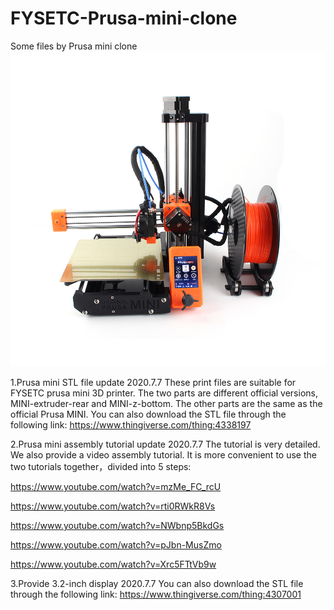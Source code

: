 # FYSETC-Prusa-mini-clone
Some files by Prusa mini clone
![img](/Prusa_mini.jpg)

1.Prusa mini STL file update 2020.7.7
These print files are suitable for FYSETC prusa mini 3D printer. The two parts are different official versions, MINI-extruder-rear and MINI-z-bottom. The other parts are the same as the official Prusa MINI. You can also download the STL file through the following link:
<https://www.thingiverse.com/thing:4338197>

2.Prusa mini assembly tutorial update 2020.7.7
The tutorial is very detailed. We also provide a video assembly tutorial. It is more convenient to use the two tutorials together，divided into 5 steps:

<https://www.youtube.com/watch?v=mzMe_FC_rcU> 

<https://www.youtube.com/watch?v=rti0RWkR8Vs> 

<https://www.youtube.com/watch?v=NWbnp5BkdGs> 

<https://www.youtube.com/watch?v=pJbn-MusZmo> 

<https://www.youtube.com/watch?v=Xrc5FTtVb9w> 

3.Provide 3.2-inch display 2020.7.7
You can also download the STL file through the following link:
<https://www.thingiverse.com/thing:4307001>

